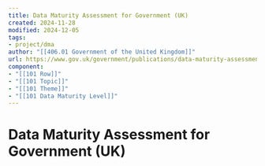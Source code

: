 ```yaml
---
title: Data Maturity Assessment for Government (UK)
created: 2024-11-28
modified: 2024-12-05
tags:
- project/dma
author: "[[406.01 Government of the United Kingdom]]"
url: https://www.gov.uk/government/publications/data-maturity-assessment-for-government-framework/data-maturity-assessment-for-government-framework-html
component:
- "[[101 Row]]"
- "[[101 Topic]]"
- "[[101 Theme]]"
- "[[101 Data Maturity Level]]"
---
```

# Data Maturity Assessment for Government (UK)
